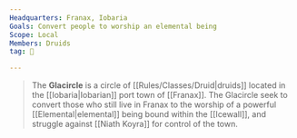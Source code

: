 ```yaml
---
Headquarters: Franax, Iobaria
Goals: Convert people to worship an elemental being
Scope: Local
Members: Druids
tag: 👥

---
```


> The **Glacircle** is a circle of [[Rules/Classes/Druid|druids]] located in the [[Iobaria|Iobarian]] port town of [[Franax]]. The Glacircle seek to convert those who still live in Franax to the worship of a powerful [[Elemental|elemental]] being bound within the [[Icewall]], and struggle against [[Niath Koyra]] for control of the town.







